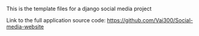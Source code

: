 This is the template files for a django social media project

Link to the full application source code: https://github.com/Vai300/Social-media-website
